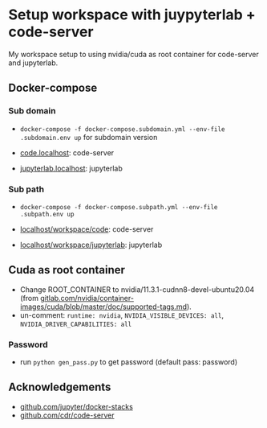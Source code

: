 # Setup workspace with juypyterlab + code-server

My workspace setup to using nvidia/cuda as root container for code-server and jupyterlab.

## Docker-compose

### Sub domain

- `docker-compose -f docker-compose.subdomain.yml --env-file .subdomain.env up` for subdomain version

- [code.localhost](code.localhost): code-server
- [jupyterlab.localhost](jupyterlab.localhost): jupyterlab

### Sub path

- `docker-compose -f docker-compose.subpath.yml --env-file .subpath.env up`

- [localhost/workspace/code](code.localhost): code-server
- [localhost/workspace/jupyterlab](jupyterlab.localhost): jupyterlab

## Cuda as root container

- Change ROOT_CONTAINER to nvidia/11.3.1-cudnn8-devel-ubuntu20.04 (from [gitlab.com/nvidia/container-images/cuda/blob/master/doc/supported-tags.md](https://gitlab.com/nvidia/container-images/cuda/blob/master/doc/supported-tags.md)).
- un-comment: `runtime: nvidia`, `NVIDIA_VISIBLE_DEVICES: all`, `NVIDIA_DRIVER_CAPABILITIES: all`

### Password

- run `python gen_pass.py` to get password (default pass: password)

## Acknowledgements

- [github.com/jupyter/docker-stacks](https://github.com/jupyter/docker-stacks)
- [github.com/cdr/code-server](https://github.com/cdr/code-server)
